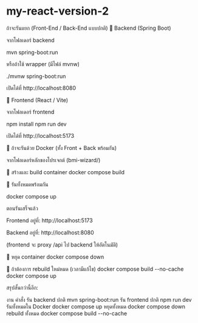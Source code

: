 # my-react-version-2

ถ้าจะรันแยก (Front-End / Back-End แบบปกติ)
🧠 Backend (Spring Boot)

จากโฟลเดอร์ backend

mvn spring-boot:run


หรือถ้าใช้ wrapper (มีไฟล์ mvnw)

./mvnw spring-boot:run


เปิดได้ที่ http://localhost:8080

🎨 Frontend (React / Vite)

จากโฟลเดอร์ frontend

npm install
npm run dev


เปิดได้ที่ http://localhost:5173

🐳 ถ้าจะรันด้วย Docker (ทั้ง Front + Back พร้อมกัน)

จากโฟลเดอร์หลักของโปรเจกต์ (bmi-wizard/)

🔹 สร้างและ build container
docker compose build

🔹 รันทั้งหมดพร้อมกัน

docker compose up


ตอนรันเสร็จแล้ว

Frontend อยู่ที่: http://localhost:5173

Backend อยู่ที่: http://localhost:8080

(frontend จะ proxy /api ไป backend ให้อัตโนมัติ)

🔹 หยุด container
docker compose down

🔹 ถ้าต้องการ rebuild ใหม่หมด (เวลามีแก้ไข)
docker compose build --no-cache
docker compose up


สรุปสั้นกว่านี้อีก:

งาน	คำสั่ง
รัน backend ปกติ	mvn spring-boot:run
รัน frontend ปกติ	npm run dev
รันทั้งหมดใน Docker	docker compose up
หยุดทั้งหมด	docker compose down
rebuild ทั้งหมด	docker compose build --no-cache